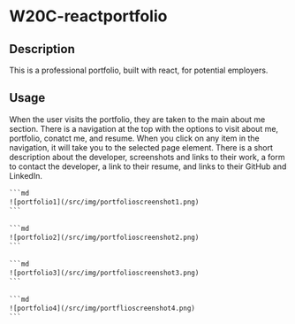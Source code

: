 # W20C-reactportfolio

## Description

This is a professional portfolio, built with react, for potential employers.


## Usage

When the user visits the portfolio, they are taken to the main about me section. There is a navigation at the top with the options to visit about me, portfolio, conatct me, and resume. When you click on any item in the navigation, it will take you to the selected page element. There is a short description about the developer, screenshots and links to their work, a form to contact the developer, a link to their resume, and links to their GitHub and LinkedIn.


    ```md
    ![portfolio1](/src/img/portfolioscreenshot1.png)
    ```

    ```md
    ![portfolio2](/src/img/portfolioscreenshot2.png)
    ```

    ```md
    ![portfolio3](/src/img/portfolioscreenshot3.png)
    ```
    
    ```md
    ![portfolio4](/src/img/portflioscreenshot4.png)
    ```
